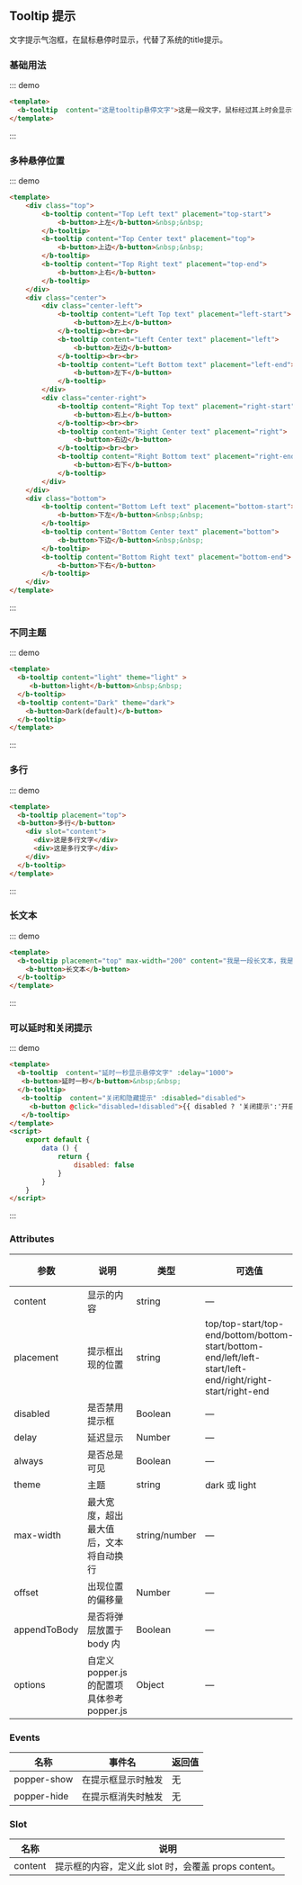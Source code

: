 ## Tooltip 提示

文字提示气泡框，在鼠标悬停时显示，代替了系统的title提示。

### 基础用法

::: demo
```html
<template>
  <b-tooltip  content="这是tooltip悬停文字">这是一段文字，鼠标经过其上时会显示tooltip</b-tooltip>
</template>
```
:::

### 多种悬停位置

::: demo
```html
<template>
    <div class="top">
        <b-tooltip content="Top Left text" placement="top-start">
            <b-button>上左</b-button>&nbsp;&nbsp;
        </b-tooltip>
        <b-tooltip content="Top Center text" placement="top">
            <b-button>上边</b-button>&nbsp;&nbsp;
        </b-tooltip>
        <b-tooltip content="Top Right text" placement="top-end">
            <b-button>上右</b-button>
        </b-tooltip>
    </div>
    <div class="center">
        <div class="center-left">
            <b-tooltip content="Left Top text" placement="left-start">
                <b-button>左上</b-button> 
            </b-tooltip><br><br>
            <b-tooltip content="Left Center text" placement="left">
                <b-button>左边</b-button> 
            </b-tooltip><br><br>
            <b-tooltip content="Left Bottom text" placement="left-end">
                <b-button>左下</b-button>
            </b-tooltip>
        </div>
        <div class="center-right">
            <b-tooltip content="Right Top text" placement="right-start">
                <b-button>右上</b-button>
            </b-tooltip><br><br>
            <b-tooltip content="Right Center text" placement="right">
                <b-button>右边</b-button>
            </b-tooltip><br><br>
            <b-tooltip content="Right Bottom text" placement="right-end">
                <b-button>右下</b-button>
            </b-tooltip>
        </div>
    </div>
    <div class="bottom">
        <b-tooltip content="Bottom Left text" placement="bottom-start">
            <b-button>下左</b-button>&nbsp;&nbsp;
        </b-tooltip>
        <b-tooltip content="Bottom Center text" placement="bottom">
            <b-button>下边</b-button>&nbsp;&nbsp;
        </b-tooltip>
        <b-tooltip content="Bottom Right text" placement="bottom-end">
            <b-button>下右</b-button>
        </b-tooltip>
    </div>
</template>
```
:::

### 不同主题

::: demo
```html
<template>
  <b-tooltip content="light" theme="light" >
     <b-button>light</b-button>&nbsp;&nbsp;
  </b-tooltip>
  <b-tooltip content="Dark" theme="dark">
    <b-button>Dark(default)</b-button>
  </b-tooltip>
</template>
```
:::

### 多行

::: demo
```html
<template>
  <b-tooltip placement="top">
  <b-button>多行</b-button>
    <div slot="content">
      <div>这是多行文字</div>
      <div>这是多行文字</div>
    </div>
  </b-tooltip>
</template>
```
:::

### 长文本

::: demo
```html
<template>
  <b-tooltip placement="top" max-width="200" content="我是一段长文本，我是一段长文本，我是一段长文本，我是一段长文本，我是一段长文本，我是一段长文本">
    <b-button>长文本</b-button>
  </b-tooltip>
</template>
```
:::

### 可以延时和关闭提示

::: demo
```html
<template>
  <b-tooltip  content="延时一秒显示悬停文字" :delay="1000">
   <b-button>延时一秒</b-button>&nbsp;&nbsp;
  </b-tooltip>
   <b-tooltip  content="关闭和隐藏提示" :disabled="disabled">
     <b-button @click="disabled=!disabled">{{ disabled ? '关闭提示':'开启提示'}}</b-button>
   </b-tooltip>
</template>
<script>
    export default {
        data () {
            return {
                disabled: false
            }
        }
    }
</script>
```
:::

### Attributes

| 参数      | 说明    | 类型      | 可选值       | 默认值   |
|---------- |-------- |---------- |-------------  |-------- |
| content     | 显示的内容   | string  |  —   |   —   |
| placement     | 提示框出现的位置   | string  |  top/top-start/top-end/bottom/bottom-start/bottom-end/left/left-start/left-end/right/right-start/right-end   |   —   |
| disabled     | 是否禁用提示框   | Boolean  |  —   |   false   |
| delay     | 延迟显示   |  Number	 |  —   |   100   |
| always     | 是否总是可见   |  Boolean  |  —   |   false   |
| theme     | 主题   |  string  |  dark 或 light   |   dark   |
| max-width	     | 最大宽度，超出最大值后，文本将自动换行   |  string/number  | — |   —    |
| offset    | 出现位置的偏移量   |  Number |  — |  	0     |
| appendToBody    | 是否将弹层放置于 body 内   | Boolean  |  —   |   false   |
| options    | 自定义 popper.js 的配置项具体参考popper.js   | Object  |  —   |   —    |

### Events 

| 名称      | 事件名    | 返回值    |
|---------- |-------- |-------- |
| popper-show     | 在提示框显示时触发   | 无    |
| popper-hide    | 在提示框消失时触发   | 无    |

### Slot

| 名称      | 说明    |
|---------- |-------- |
| content     | 提示框的内容，定义此 slot 时，会覆盖 props content。   |
